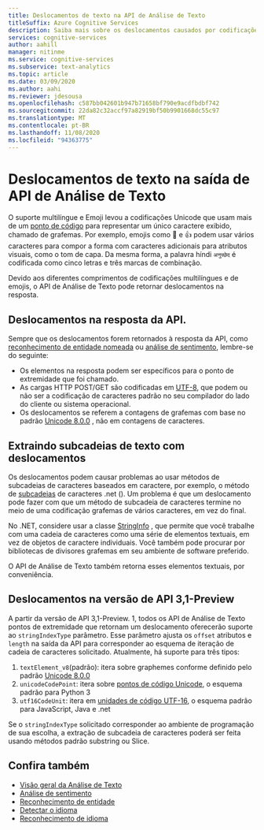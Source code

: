 ```yaml
---
title: Deslocamentos de texto na API de Análise de Texto
titleSuffix: Azure Cognitive Services
description: Saiba mais sobre os deslocamentos causados por codificações multilíngues e emojis.
services: cognitive-services
author: aahill
manager: nitinme
ms.service: cognitive-services
ms.subservice: text-analytics
ms.topic: article
ms.date: 03/09/2020
ms.author: aahi
ms.reviewer: jdesousa
ms.openlocfilehash: c587bb042601b947b71658bf790e9acdfbdbf742
ms.sourcegitcommit: 22da82c32accf97a82919bf50b9901668dc55c97
ms.translationtype: MT
ms.contentlocale: pt-BR
ms.lasthandoff: 11/08/2020
ms.locfileid: "94363775"
---
```

# <a name="text-offsets-in-the-text-analytics-api-output"></a>Deslocamentos de texto na saída de API de Análise de Texto

O suporte multilíngue e Emoji levou a codificações Unicode que usam mais de um [ponto de código](https://wikipedia.org/wiki/Code_point) para representar um único caractere exibido, chamado de grafemas. Por exemplo, emojis como 🌷 e 👍 podem usar vários caracteres para compor a forma com caracteres adicionais para atributos visuais, como o tom de capa. Da mesma forma, a palavra híndi `अनुच्छेद` é codificada como cinco letras e três marcas de combinação.

Devido aos diferentes comprimentos de codificações multilíngues e de emojis, o API de Análise de Texto pode retornar deslocamentos na resposta.

## <a name="offsets-in-the-api-response"></a>Deslocamentos na resposta da API. 

Sempre que os deslocamentos forem retornados à resposta da API, como [reconhecimento de entidade nomeada](../how-tos/text-analytics-how-to-entity-linking.md) ou [análise de sentimento](../how-tos/text-analytics-how-to-sentiment-analysis.md), lembre-se do seguinte:

* Os elementos na resposta podem ser específicos para o ponto de extremidade que foi chamado. 
* As cargas HTTP POST/GET são codificadas em [UTF-8](https://www.w3schools.com/charsets/ref_html_utf8.asp), que podem ou não ser a codificação de caracteres padrão no seu compilador do lado do cliente ou sistema operacional.
* Os deslocamentos se referem a contagens de grafemas com base no padrão [Unicode 8.0.0](https://unicode.org/versions/Unicode8.0.0) , não em contagens de caracteres.

## <a name="extracting-substrings-from-text-with-offsets"></a>Extraindo subcadeias de texto com deslocamentos

Os deslocamentos podem causar problemas ao usar métodos de subcadeias de caracteres baseados em caractere, por exemplo, o método de [subcadeias](/dotnet/api/system.string.substring?view=netframework-4.8) de caracteres .net (). Um problema é que um deslocamento pode fazer com que um método de subcadeia de caracteres termine no meio de uma codificação grafemas de vários caracteres, em vez do final.

No .NET, considere usar a classe [StringInfo](/dotnet/api/system.globalization.stringinfo?view=netframework-4.8) , que permite que você trabalhe com uma cadeia de caracteres como uma série de elementos textuais, em vez de objetos de caractere individuais. Você também pode procurar por bibliotecas de divisores grafemas em seu ambiente de software preferido. 

O API de Análise de Texto também retorna esses elementos textuais, por conveniência.

## <a name="offsets-in-api-version-31-preview"></a>Deslocamentos na versão de API 3,1-Preview

A partir da versão de API 3,1-Preview. 1, todos os API de Análise de Texto pontos de extremidade que retornam um deslocamento oferecerão suporte ao `stringIndexType` parâmetro. Esse parâmetro ajusta os `offset` atributos e `length` na saída da API para corresponder ao esquema de iteração de cadeia de caracteres solicitado. Atualmente, há suporte para três tipos:

1. `textElement_v8`(padrão): itera sobre graphemes conforme definido pelo padrão [Unicode 8.0.0](https://unicode.org/versions/Unicode8.0.0)
2. `unicodeCodePoint`: itera sobre [pontos de código Unicode](http://www.unicode.org/versions/Unicode13.0.0/ch02.pdf#G25564), o esquema padrão para Python 3
3. `utf16CodeUnit`: itera em [unidades de código UTF-16](https://unicode.org/faq/utf_bom.html#UTF16), o esquema padrão para JavaScript, Java e .net

Se o `stringIndexType` solicitado corresponder ao ambiente de programação de sua escolha, a extração de subcadeia de caracteres poderá ser feita usando métodos padrão substring ou Slice. 

## <a name="see-also"></a>Confira também

* [Visão geral da Análise de Texto](../overview.md)
* [Análise de sentimento](../how-tos/text-analytics-how-to-sentiment-analysis.md)
* [Reconhecimento de entidade](../how-tos/text-analytics-how-to-entity-linking.md)
* [Detectar o idioma](../how-tos/text-analytics-how-to-keyword-extraction.md)
* [Reconhecimento de idioma](../how-tos/text-analytics-how-to-language-detection.md)